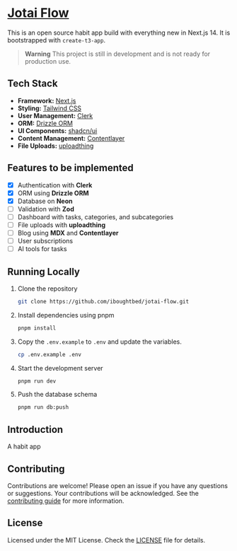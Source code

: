 # [Jotai Flow](https://jotai-flow.vercel.app)

This is an open source habit app build with everything new in Next.js 14. It is bootstrapped with `create-t3-app`.

<!-- [![Jotai Flow](./public/og.png)](https://jotai-flow.vercel.app/) -->

> **Warning**
> This project is still in development and is not ready for production use.

## Tech Stack

- **Framework:** [Next.js](https://nextjs.org)
- **Styling:** [Tailwind CSS](https://tailwindcss.com)
- **User Management:** [Clerk](https://clerk.com)
- **ORM:** [Drizzle ORM](https://orm.drizzle.team)
- **UI Components:** [shadcn/ui](https://ui.shadcn.com)
- **Content Management:** [Contentlayer](https://www.contentlayer.dev)
- **File Uploads:** [uploadthing](https://uploadthing.com)

## Features to be implemented

- [x] Authentication with **Clerk**
- [x] ORM using **Drizzle ORM**
- [x] Database on **Neon**
- [ ] Validation with **Zod**
- [ ] Dashboard with tasks, categories, and subcategories
- [ ] File uploads with **uploadthing**
- [ ] Blog using **MDX** and **Contentlayer**
- [ ] User subscriptions
- [ ] AI tools for tasks

## Running Locally

1. Clone the repository

   ```bash
   git clone https://github.com/iboughtbed/jotai-flow.git
   ```

2. Install dependencies using pnpm

   ```bash
   pnpm install
   ```

3. Copy the `.env.example` to `.env` and update the variables.

   ```bash
   cp .env.example .env
   ```

4. Start the development server

   ```bash
   pnpm run dev
   ```

5. Push the database schema

   ```bash
   pnpm run db:push
   ```

## Introduction

A habit app

## Contributing

Contributions are welcome! Please open an issue if you have any questions or suggestions. Your contributions will be acknowledged. See the [contributing guide](./CONTRIBUTING.md) for more information.

## License

Licensed under the MIT License. Check the [LICENSE](./LICENSE.md) file for details.
